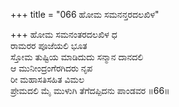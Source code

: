 +++
title = "066 ಹೋಮ ಸಮನನ್ತರದಲಖಿಳ"

+++
ಹೋಮ ಸಮನಂತರದಲಖಿಳ ಧ  
ರಾಮರರ ಪೂಜೆಯಲಿ ಭೂತ  
ಸ್ತೋಮ ತುಷ್ಟಿಯ ಮಾಡಿದುದು ಸನ್ಮಾನ ದಾನದಲಿ   
ಆ ಮುನೀಂದ್ರಂಗೆರಗಿದರು ನೃಪ  
ರೀ ಮಹಾಸತಿಸಹಿತ ವಿಮಲ     
ಪ್ರೇಮದಲಿ ಮೈ ಮುಳುಗಿ ತೆಗೆದಪ್ಪಿದನು ಪಾಂಡವರ     ॥66॥